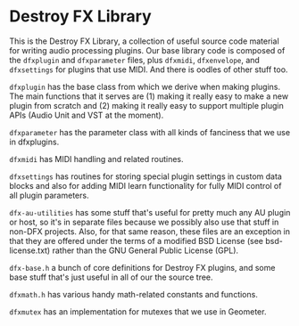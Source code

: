 # Destroy FX Library

This is the Destroy FX Library, a collection of useful source code
material for writing audio processing plugins.  Our base library code
is composed of the `dfxplugin` and `dfxparameter` files, plus
`dfxmidi`, `dfxenvelope`, and `dfxsettings` for plugins that use MIDI.
And there is oodles of other stuff too.

`dfxplugin` has the base class from which we derive when making
plugins.  The main functions that it serves are (1) making it really
easy to make a new plugin from scratch and (2) making it really easy
to support multiple plugin APIs (Audio Unit and VST at the moment).

`dfxparameter` has the parameter class with all kinds of fanciness 
that we use in dfxplugins.

`dfxmidi` has MIDI handling and related routines.

`dfxsettings` has routines for storing special plugin settings in 
custom data blocks and also for adding MIDI learn functionality 
for fully MIDI control of all plugin parameters.

`dfx-au-utilities` has some stuff that's useful for pretty much any AU
plugin or host, so it's in separate files because we possibly also use
that stuff in non-DFX projects.  Also, for that same reason, these
files are an exception in that they are offered under the terms of a
modified BSD License (see bsd-license.txt) rather than the GNU 
General Public License (GPL).

`dfx-base.h` a bunch of core definitions for Destroy FX plugins,
and some base stuff that's just useful in all of our the source tree.

`dfxmath.h` has various handy math-related constants and functions.

`dfxmutex` has an implementation for mutexes that we use in Geometer.
